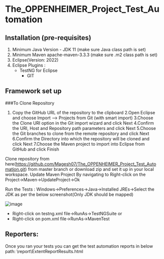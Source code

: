 # The_OPPENHEIMER_Project_Test_Automation

## Installation (pre-requisites)
 1. Minimum Java Version - JDK 11 (make sure Java class path is set)
 2. Minimum Maven apache-maven-3.3.3 (make sure .m2 class path is set)
 3. Eclipse(Version: 2022)
 4. Eclipse Plugins :
       - TestNG for Eclipse
	     - GIT
           
## Framework set up

###To Clone Repository
1. Copy the GitHub URL of the repository to the clipboard
2.Open Eclipse and choose Import –> Projects from Git (with smart import)
3.Choose the Clone URI option in the Git import wizard and click Next
4.Confirm the URI, Host and Repository path parameters and click Next
5.Choose the Git branches to clone from the remote repository and click Next
6.Confirm the Directory into which the repository will be cloned and click Next
7.Choose the Maven project to import into Eclipse from GitHub and click Finish

Clone repository from here(https://github.com/Magesh07/The_OPPENHEIMER_Project_Test_Automation.git) from master branch or download zip and set it up in your local workspace. 
Update Maven Project By navigating to Right-click on the Project->Maven->UpdateProject->Ok

Run the Tests :
Windows->Preferences->Java->Installed JREs->Select the JDK as per the below screenshot(Only JDK should be mapped)

![image](https://user-images.githubusercontent.com/29499353/188939723-d4286237-f717-427d-bf02-a8dcc1417b8b.png)

- Right-click on testng.xml file->RunAs->TestNGSuite
   or 
- Right-click on pom.xml file->RunAs->MavenTest

## Reporters:
Once you ran your tests you can get the test automation reports in below path:
<ProjectFolder>\report\ExtentReportResults.html

